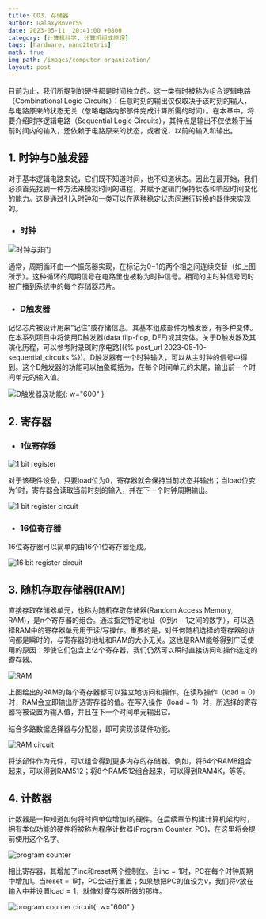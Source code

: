 ```yaml
---
title: CO3. 存储器
author: GalaxyRover59
date: 2023-05-11  20:41:00 +0800
category: [计算机科学, 计算机组成原理]
tags: [hardware, nand2tetris]
math: true
img_path: /images/computer_organization/
layout: post
---
```



目前为止，我们所提到的硬件都是时间独立的。这一类有时被称为组合逻辑电路（Combinational Logic Circuits）：任意时刻的输出仅仅取决于该时刻的输入，与电路原来的状态无关（忽略电路内部部件完成计算所需的时间）。在本章中，将要介绍时序逻辑电路（Sequential Logic Circuits），其特点是输出不仅依赖于当前时间内的输入，还依赖于电路原来的状态，或者说，以前的输入和输出。

## 1. 时钟与D触发器

对于基本逻辑电路来说，它们既不知道时间，也不知道状态。因此在最开始，我们必须首先找到一种方法来模拟时间的进程，并赋予逻辑门保持状态和响应时间变化的能力。这是通过引入时钟和一类可以在两种稳定状态间进行转换的器件来实现的。

- ### 时钟

![时钟与非门](DiscreteTime.png "时钟周期与非门")

通常，周期循环由一个振荡器实现，在标记为0−1的两个相之间连续交替（如上图所示）。这种循环的周期信号在电路里也被称为时钟信号。相同的主时钟信号同时被广播到系统中的每个存储器芯片。

- ### D触发器

记忆芯片被设计用来“记住”或存储信息。其基本组成部件为触发器，有多种变体。在本系列项目中将使用D触发器(data flip-flop, DFF)或其变体。关于D触发器及其演化历程，可以参考附录B[时序电路]({% post_url 2023-05-10-sequential_circuits %})。D触发器有一个时钟输入，可以从主时钟的信号中得到。这个D触发器的功能可以抽象概括为，在每个时间单元的末尾，输出前一个时间单元的输入值。

![D触发器及功能](DFFandBehavior.png "D触发器及其功能"){: w="600" }

## 2. 寄存器

- ### 1位寄存器

![1 bit register](1bitRegister.png "1位寄存器")

对于该硬件设备，只要load位为0，寄存器就会保持当前状态并输出；当load位变为1时，寄存器会读取当前时刻的输入，并在下一个时钟周期输出。

![1 bit register circuit](1bitRegisterCircuit.png "1位寄存器电路")

- ### 16位寄存器

16位寄存器可以简单的由16个1位寄存器组成。

![16 bit register circuit](16bitRegisterCircuit.png "16位寄存器")

## 3. 随机存取存储器(RAM)

直接存取存储器单元，也称为随机存取存储器(Random Access Memory, RAM)，是n个寄存器的组合。通过指定特定地址（0到$n-1$之间的数字），可以选择RAM中的寄存器单元用于读/写操作。重要的是，对任何随机选择的寄存器的访问都是瞬时的，与寄存器的地址和RAM的大小无关。这也是RAM能够得到广泛使用的原因：即使它们包含上亿个寄存器，我们仍然可以瞬时直接访问和操作选定的寄存器。

![RAM](RAM.png "随机存取存储器")

上图给出的RAM的每个寄存器都可以独立地访问和操作。在读取操作（$\mathrm{load}=0$）时，RAM会立即输出所选寄存器的值。在写入操作（$\mathrm{load}=1$）时，所选择的寄存器将被设置为输入值，并且在下一个时间单元输出它。

结合多路数据选择器与分配器，即可实现该硬件功能。

![RAM circuit](RAM8.png "RAM8电路")

将该部件作为元件，可以组合得到更多内存的存储器。例如，将64个RAM8组合起来，可以得到RAM512；将8个RAM512组合起来，可以得到RAM4K，等等。

## 4. 计数器

计数器是一种知道如何将时间单位增加1的硬件。在后续章节构建计算机架构时，拥有类似功能的硬件将被称为程序计数器(Program Counter, PC)，在这里将会提前使用这个名字。

![program counter](ProgramCounter.png "计数器")

相比寄存器，其增加了inc和reset两个控制位。当$\mathrm{inc}=1$时，PC在每个时钟周期中增加1。当$\mathrm{reset}=1$时，PC会进行重置；如果想把PC的值设为$v$，我们将$v$放在输入中并设置$\mathrm{load}=1$，就像对寄存器所做的那样。

![program counter circuit](ProgramCounterCircuit.png "程序计数器电路"){: w="600" }